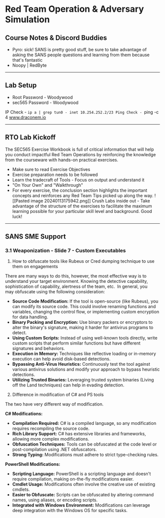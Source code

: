 # Red Team Operation & Adversary Simulation
## Course Notes & Discord Buddies
- Pyro: sick! SANS is pretty good stuff, be sure to take advantage of asking the SANS people questions and learning from them because that's fantastic
- Noopy | RedByte
---
## Lab Setup
- Root Password - Woodywood
- sec565 Password - Woodywood

IP Check - `ip a | grep tun0 - inet 10.254.252.2/23
Ping Check - `ping -c 4 www.draconem.io

----
## RTO Lab Kickoff
The SEC565 Exercise Workbook is full of critical information that will help you conduct impactful Red Team Operations by reinforcing the knowledge from the courseware with hands-on practical exercises.
- Make sure to read Exercise Objectives
- Exercise preparation needs to be followed
- Learn the tradecraft of Tools - Focus on output and understand it 
- "On Your Own" and "Walkthrough" 
- For every exercise, the conclusion section highlights the important concepts and reinforces any Red Team Tips picked up along the way.
![[Pasted image 20240113175942.png]]
Crush Labs inside out - Take advantage of the structure of the exercises to facilitate the maximum learning possible for your particular skill level and background. Good luck!

----
## SANS SME Support
### 3.1 Weaponization - Slide 7 - Custom Executables
1. How to obfuscate tools like Rubeus or Cred dumping technique to use them on engagements

There are many ways to do this, however, the most effective way is to understand your target environment. Knowing the detective capability, sophistication of capability, alertness of the team, etc.  In general, you may obfuscate using the following consideration:

- **Source Code Modification:** If the tool is open-source (like Rubeus), you can modify its source code. This could involve renaming functions and variables, changing the control flow, or implementing custom encryption for data handling.
- **Binary Packing and Encryption:** Use binary packers or encryptors to alter the binary's signature, making it harder for antivirus programs to detect.
- **Using Custom Scripts:** Instead of using well-known tools directly, write custom scripts that perform similar functions but have different signatures and behaviors.
- **Execution in Memory:** Techniques like reflective loading or in-memory execution can help avoid disk-based detections.
- **Bypassing Anti-Virus Heuristics:** Continuously test the tool against various antivirus solutions and modify your approach to bypass heuristic detections.
- **Utilizing Trusted Binaries:** Leveraging trusted system binaries (Living off the Land techniques) can help in evading detection.

2. Difference in modification of C# and PS tools

The two have very different way of modification.

**C# Modifications:**

- **Compilation Required:** C# is a compiled language, so any modification requires recompiling the source code.
- **Rich Library Support:** C# has extensive libraries and frameworks, allowing more complex modifications.
- **Obfuscation Techniques:** Tools can be obfuscated at the code level or post-compilation using .NET obfuscators.
- **Strong Typing:** Modifications must adhere to strict type-checking rules.

**PowerShell Modifications:**

- **Scripting Language:** PowerShell is a scripting language and doesn't require compilation, making on-the-fly modifications easier.
- **Cmdlet Usage:** Modifications often involve the creative use of existing cmdlets.
- **Easier to Obfuscate:** Scripts can be obfuscated by altering command names, using aliases, or encoding scripts.
- **Integrated with Windows Environment:** Modifications can leverage deep integration with the Windows OS for specific tasks.